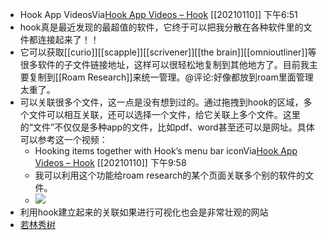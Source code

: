 - Hook App VideosVia[Hook App Videos – Hook](https://hookproductivity.com/help/general/videos/) [[20210110]] 下午6:51
- hook真是最近发现的最超值的软件，它终于可以把我分散在各种软件里的文件都连接起来了！！
- 它可以获取[[curio]][[scapple]][[scrivener]][[the brain]][[omnioutliner]]等很多软件的子文件链接地址，这样可以很轻松地复制到其他地方了。目前我主要复制到[[Roam Research]]来统一管理。@评论:好像都放到roam里面管理太重了。
- 可以关联很多个文件，这一点是没有想到过的。通过拖拽到hook的区域，多个文件可以相互关联，还可以选择一个文件，给它关联上多个文件。这里的“文件”不仅仅是多种app的文件，比如pdf、word甚至还可以是网址。具体可以参考这一个视频：
    - Hooking items together with Hook’s menu bar iconVia[Hook App Videos – Hook](https://hookproductivity.com/help/general/videos/) [[20210110]] 下午9:58
    - 我可以利用这个功能给roam research的某个页面关联多个别的软件的文件。
    - ![](https://firebasestorage.googleapis.com/v0/b/firescript-577a2.appspot.com/o/imgs%2Fapp%2Fxinyiheng%2F-9UVLDWn4_.png?alt=media&token=68d5059a-1b71-4a54-9a75-399493ebff19)
- 利用hook建立起来的关联如果进行可视化也会是非常壮观的网站
- [若林秀树 ](brain://api.thebrain.com/g7PXu0IyM0ucARb24SvxiA/KlF1ZZXYiUKTjvKSzx92lA/%E8%8B%A5%E6%9E%97%E7%A7%80%E6%A0%91)
